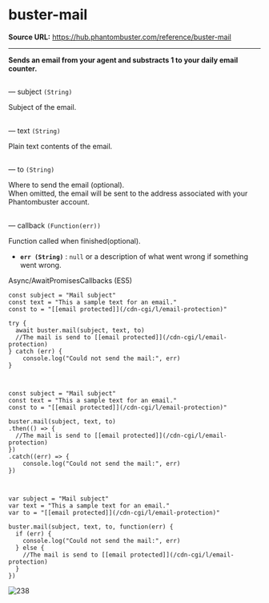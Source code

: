 # buster-mail

**Source URL:** https://hub.phantombuster.com/reference/buster-mail

---

**Sends an email from your agent and substracts 1 to your daily email counter.**

## 

— subject `(String)`

Subject of the email.

## 

— text `(String)`

Plain text contents of the email.

## 

— to `(String)`

Where to send the email (optional).  
When omitted, the email will be sent to the address associated with your Phantombuster account.

## 

— callback `(Function(err))`

Function called when finished(optional).

  * **`err (String)`** : `null` or a description of what went wrong if something went wrong.



Async/AwaitPromisesCallbacks (ES5)
    
    
    const subject = "Mail subject"
    const text = "This a sample text for an email."
    const to = "[[email protected]](/cdn-cgi/l/email-protection)"
    
    try {
      await buster.mail(subject, text, to)
      //The mail is send to [[email protected]](/cdn-cgi/l/email-protection)
    } catch (err) {
    	console.log("Could not send the mail:", err)
    }
    
    
    
    const subject = "Mail subject"
    const text = "This a sample text for an email."
    const to = "[[email protected]](/cdn-cgi/l/email-protection)"
    
    buster.mail(subject, text, to)
    .then(() => {
      //The mail is send to [[email protected]](/cdn-cgi/l/email-protection)
    })
    .catch((err) => {
    	console.log("Could not send the mail:", err)
    })
    
    
    
    var subject = "Mail subject"
    var text = "This a sample text for an email."
    var to = "[[email protected]](/cdn-cgi/l/email-protection)"
    
    buster.mail(subject, text, to, function(err) {
      if (err) {
        console.log("Could not send the mail:", err)
      } else {
        //The mail is send to [[email protected]](/cdn-cgi/l/email-protection)
      }
    })
    

![238](https://files.readme.io/07da56e-Capture_decran_2017-04-21_a_1.42.26_PM.png)